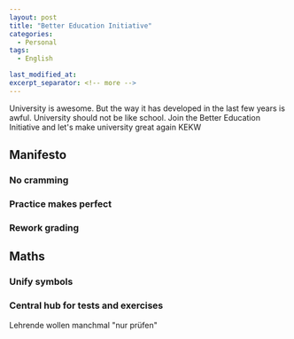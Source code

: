 ```yaml
---
layout: post
title: "Better Education Initiative"
categories:
  - Personal
tags:
  - English

last_modified_at: 
excerpt_separator: <!-- more -->
---
```


University is awesome. But the way it has developed in the last few years is awful. University should not be like school. Join the Better Education Initiative and let's make university great again KEKW

## Manifesto

### No cramming

### Practice makes perfect

### Rework grading

## Maths

### Unify symbols

### Central hub for tests and exercises

Lehrende wollen manchmal "nur prüfen"
